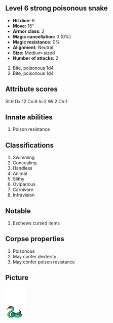 ## Level 6 strong poisonous snake

- **Hit dice:** 6
- **Move:** 15"
- **Armor class:** 2
- **Magic cancellation:** 0 (0%)
- **Magic resistance:** 0%
- **Alignment:** Neutral
- **Size:** Medium-sized
- **Number of attacks:** 2
1. Bite, poisonous 1d4
2. Bite, poisonous 1d4

## Attribute scores

St:9 Dx:12 Co:9 In:2 Wi:2 Ch:1

## Innate abilities

1. Poison resistance

## Classifications

1. Swimming
2. Concealing
3. Handless
4. Animal
5. Slithy
6. Oviparious
7. Carnivore
8. Infravision

## Notable

1. Eschews cursed items

## Corpse properties

1. Poisonous
2. May confer dexterity
3. May confer poison resistance

## Picture

![Pit viper](https://github.com/hyvanmielenpelit/GnollHackTileSet/blob/main/Monsters/pit_viper/pit_viper.png)
